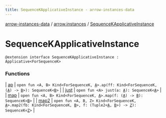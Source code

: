 ```yaml
---
title: SequenceKApplicativeInstance - arrow-instances-data
---
```


[arrow-instances-data](../../index.html) / [arrow.instances](../index.html) / [SequenceKApplicativeInstance](./index.html)

# SequenceKApplicativeInstance

`@extension interface SequenceKApplicativeInstance : Applicative<ForSequenceK>`

### Functions

| [ap](ap.html) | `open fun <A, B> Kind<ForSequenceK, `[`A`](ap.html#A)`>.ap(ff: Kind<ForSequenceK, (`[`A`](ap.html#A)`) -> `[`B`](ap.html#B)`>): SequenceK<`[`B`](ap.html#B)`>` |
| [just](just.html) | `open fun <A> just(a: `[`A`](just.html#A)`): SequenceK<`[`A`](just.html#A)`>` |
| [map](map.html) | `open fun <A, B> Kind<ForSequenceK, `[`A`](map.html#A)`>.map(f: (`[`A`](map.html#A)`) -> `[`B`](map.html#B)`): SequenceK<`[`B`](map.html#B)`>` |
| [map2](map2.html) | `open fun <A, B, Z> Kind<ForSequenceK, `[`A`](map2.html#A)`>.map2(fb: Kind<ForSequenceK, `[`B`](map2.html#B)`>, f: (Tuple2<`[`A`](map2.html#A)`, `[`B`](map2.html#B)`>) -> `[`Z`](map2.html#Z)`): SequenceK<`[`Z`](map2.html#Z)`>` |


